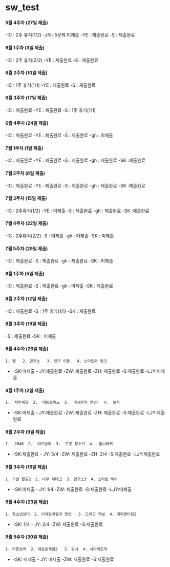 # sw_test

#### 5월 4주차 (27일 제출)
-IC : 2주 휴식(1/2)
-JN : 5문제 미제출
-YE : 제출완료
-S : 제출완료
  
#### 6월 1주차 (3일 제출)
-IC : 2주 휴식(2/2)
-YE : 제출완료
-S : 제출완료

#### 6월 2주차 (10일 제출)
-IC : 1주 휴식(1/1)
-YE : 제출완료
-S : 제출완료

#### 6월 3주차 (17일 제출)
-IC : 제출완료
-YE : 제출완료
-S : 1주 휴식(1/1)

#### 6월 4주차 (24일 제출)
-IC : 제출완료
-YE : 제출완료
-S : 제출완료
-gh : 미제출  

#### 7월 1주차 (1일 제출)
-IC : 제출완료
-YE : 제출완료
-S : 제출완료
-gh : 제출완료
-SK :제출완료

#### 7월 2주차 (8일 제출)
-IC : 제출완료
-YE : 제출완료
-S : 제출완료
-gh : 제출완료
-SK :제출완료

#### 7월 3주차 (15일 제출)
-IC : 2주휴식(1/2)
-YE : 미제출
-S : 제출완료
-gh : 제출완료
-SK :제출완료

#### 7월 4주차 (22일 제출)
-IC : 2주휴식(2/2)
-S : 미제출
-gh : 미제출
-SK : 미제출
  
#### 7월 5주차 (29일 제출)
-IC : 제출완료
-S : 제출완료
-gh : 제출완료
-SK : 미제출
  
#### 8월 1주차 (5일 제출)
-IC : 제출완료
-S : 제출완료
-gh : 미제출
-SK : 제출완료
  
#### 8월 2주차 (12일 제출)
-IC : 제출완료
-S : 1주 휴식(1/1)
-SK : 제출완료

#### 8월 3주차 (19일 제출)
-S : 제출완료
-SK : 미제출

#### 8월 4주차 (26일 제출)
`1. 뱀   2. 연구소   3. 인구 이동   4. 스타트와 링크`
+ -SK:미제출  - JY:제출완료  -ZW: 제출완료 -ZH: 제출완료 -S:제출완료  -LJY:미제출

#### 9월 1주차 (2일 제출)
`1.  치킨배달  2.  테트로미노  3.  미세먼지 안녕!  4.  퇴사`         
+ -SK:미제출  - JY:제출완료  -ZW: 제출완료 -ZH: 제출완료 -S:제출완료  -LJY:제출완료
    
#### 9월 2주차 (9일 제출)
`1.  2048  2.  아기상어  3.  로봇 청소기  4.  톱니바퀴`         
+ -SK:제출완료  - JY: 3/4  -ZW: 제출완료 -ZH: 2/4 -S:제출완료  -LJY:제출완료

#### 9월 3주차 (16일 제출)
`1. 구슬 탈출2  2. 나무 재테크  3. 연구소3  4. 스타트 택시`     
+ -SK:미제출  - JY: 1/4  -ZW: 제출완료 -S:제출완료  -LJY:미제출

#### 9월 4주차 (23일 제출)
`1. 청소년상어  2. 이차원배열과 연산   3. 드래곤 커브  4. 게리멘더링2`    
+ -SK: 1/4  - JY: 2/4  -ZW: 제출완료 -S:제출완료

#### 9월 5주차 (30일 제출)
`1. 어른상어  2. 새로운게임2   3. 감시  4. 사다리조작`    
+ -SK: 미제출  - JY: 미제출  -ZW: 제출완료 -S:제출완료
